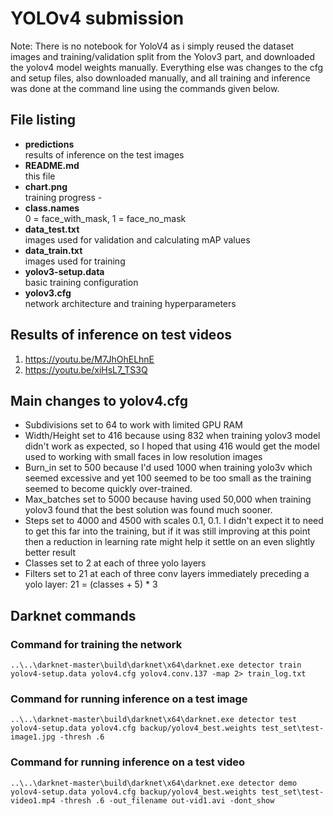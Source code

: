 # YOLOv4 submission  

Note: There is no notebook for YoloV4 as i simply reused the dataset images and training/validation split from the Yolov3 part, and downloaded the yolov4 model weights manually. Everything else was changes to the cfg and setup files, also downloaded manually, and all training and inference was done at the command line using the commands given below.

## File listing
- **predictions**  
  results of inference on the test images
- **README.md**  
  this file
- **chart.png**  
  training progress - 
- **class.names**      
  0 = face_with_mask, 1 = face_no_mask
- **data_test.txt**  
  images used for validation and calculating mAP values
- **data_train.txt**  
  images used for training
- **yolov3-setup.data**  
  basic training configuration
- **yolov3.cfg**  
  network architecture and training hyperparameters

  
## Results of inference on test videos
1. <https://youtu.be/M7JhOhELhnE>
2. <https://youtu.be/xiHsL7_TS3Q>

## Main changes to yolov4.cfg
- Subdivisions set to 64 to work with limited GPU RAM  
- Width/Height set to 416 because using 832 when training yolov3 model didn't work as expected, so I hoped that using 416 would get the model used to working with small faces in low resolution images
- Burn_in set to 500 because I'd used 1000 when training yolo3v which seemed excessive and yet 100 seemed to be too small as the training seemed to become quickly over-trained.
- Max_batches set to 5000 because having used 50,000 when training yolov3 found that the best solution was found much sooner. 
- Steps set to 4000 and 4500 with scales 0.1, 0.1. I didn't expect it to need to get this far into the training, but if it was still improving at this point then a reduction in learning rate might help it settle on an even slightly better result
- Classes set to 2 at each of three yolo layers
- Filters set to 21 at each of three conv layers immediately preceding a yolo layer: 21 = (classes + 5) * 3

## Darknet commands
### Command for training the network
    ..\..\darknet-master\build\darknet\x64\darknet.exe detector train yolov4-setup.data yolov4.cfg yolov4.conv.137 -map 2> train_log.txt

### Command for running inference on a test image
    ..\..\darknet-master\build\darknet\x64\darknet.exe detector test yolov4-setup.data yolov4.cfg backup/yolov4_best.weights test_set\test-image1.jpg -thresh .6

### Command for running inference on a test video
    ..\..\darknet-master\build\darknet\x64\darknet.exe detector demo yolov4-setup.data yolov4.cfg backup/yolov4_best.weights test_set\test-video1.mp4 -thresh .6 -out_filename out-vid1.avi -dont_show

